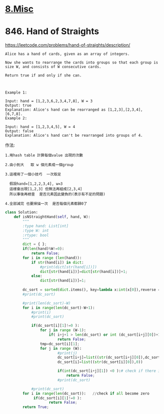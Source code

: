 # [8.Misc](/misc.md)

# 846. Hand of Straights
https://leetcode.com/problems/hand-of-straights/description/

    Alice has a hand of cards, given as an array of integers.
    
    Now she wants to rearrange the cards into groups so that each group is size W, and consists of W consecutive cards.
    
    Return true if and only if she can.
    
     
    
    Example 1:
    
    Input: hand = [1,2,3,6,2,3,4,7,8], W = 3
    Output: true
    Explanation: Alice's hand can be rearranged as [1,2,3],[2,3,4],[6,7,8].
    Example 2:
    
    Input: hand = [1,2,3,4,5], W = 4
    Output: false
    Explanation: Alice's hand can't be rearranged into groups of 4.
    
作法:

    1.用hash table 計算每個value 出現的次數  
    
    2.由小到大   取 w 個元素成一個group
      
    3.這裡用了一個小技巧  一次取足
    
      假設hand=[1,2,2,3,4], w=3 
      這樣會出現[1,2,3] 但無法再組成[2,3,4]  
      所以事後再檢查  是否元素因此變負的(表示有不足的問題)
      
    4.全部減完 也要掃描一次  是否每個元素都歸0了
            
```python
class Solution:
    def isNStraightHand(self, hand, W):
        """
        :type hand: List[int]
        :type W: int
        :rtype: bool
        """
        dict = { };
        if(len(hand)%W!=0):
            return False;
        for i in range (len(hand)):
            if str(hand[i]) in dict:
                #print(dict[str(hand[i])])
                dict[str(hand[i])]=dict[str(hand[i])]+1;
            else:   
                dict[str(hand[i])]=1;
       
        dc_sort = sorted(dict.items(), key=lambda x:int(x[0]),reverse = False)
        #print(dc_sort)

        #print(len(dc_sort)-W)
        for i in range(len(dc_sort)-W+1):
            #print(i)
            #print(dc_sort)        

            if(dc_sort[i][1]!=0 ):
                for j in range (W-1):
                    if( i+j+1 > len(dc_sort) or int (dc_sort[i+j][0])+1 !=int (dc_sort[i+j+1][0]) ): 
                        return False;
                tmp=dc_sort[i][1];
                for j in range (W):
                        #print(j)
                        dc_sort[i+j]=list((str(dc_sort[i+j][0]),dc_sort[i+j][1]-tmp))
                        dc_sort[i]=list((str(dc_sort[i][0]),0))

                        if(int(dc_sort[i+j][1]) <0 ):# check if there is a insufficient problem
                            return False;
                        #print(dc_sort)        

            #print(dc_sort)     
        for i in range(len(dc_sort)):   //check if all become zero
             if(dc_sort[i][1]!=0 ):
                    return False;
        return True;
        
        
```